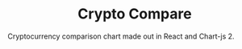 <h1 align="center"> Crypto Compare </h1>

 Cryptocurrency comparison chart made out in React and Chart-js 2.
 
 
